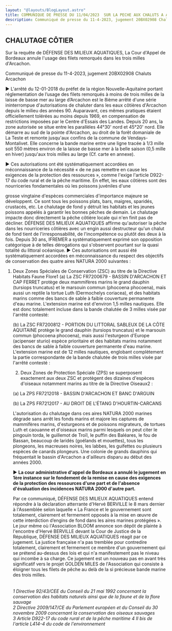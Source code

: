 ```yaml
---
layout: "@layouts/BlogLayout.astro"
title: COMMUNIQUE DE PRESSE DU 11/04/2023  SUR LA PECHE AUX CHALUTS A ARCACHON
description: Communiqué de presse du 11-4-2023, jugement 20BX02908 Chaluts Arcachon
---
```

## CHALUTAGE CÔTIER

Sur la requête de DÉFENSE DES MILIEUX AQUATIQUES, La Cour d'Appel de Bordeaux annule l'usage des filets remorqués dans les trois milles d'Arcachon.

Communiqué de presse du 11-4-2023, jugement 20BX02908 Chaluts Arcachon

► L'arrêté du 12-01-2018 du préfet de la région Nouvelle-Aquitaine portant réglementation de
l’usage des filets remorqués à moins de trois milles de la laisse de basse mer au large d’Arcachon
est le 8ième arrêté d'une série ininterrompue d'autorisations de chaluter dans les eaux côtières
d'Arcachon depuis le milieu des années 90. Auparavant, ces mêmes pratiques étaient officiellement
tolérées au moins depuis 1969, en compensation de restrictions imposées par le Centre d'Essais des
Landes.
Depuis 20 ans, la zone autorisée se situe entre les parallèles 44°30' nord et 45°20' nord. Elle
démarre au sud de la pointe d'Arcachon, au droit de la forêt domaniale de La Teste et remonte
jusqu'aux confins de la commune de Vendays-Montalivet. Elle concerne la bande marine entre une
ligne tracée à 1/3 mille soit 550 mètres environ de la laisse de basse mer à la belle saison (0,5 mille
en hiver) jusqu'aux trois milles au large (Cf. carte en annexe).

► Ces autorisations ont été systématiquement accordées en méconnaissance de la nécessité « de ne
pas remettre en cause les exigences de la protection des ressources », comme l'exige l'article D922-
17 du code rural et de la pêche maritime.
En effet, les eaux côtières sont des nourriceries fondamentales où les poissons juvéniles d'une 

grosse vingtaine d'espèces commerciales d'importance majeure se développent. Ce sont tous les
poissons plats, bars, maigres, sparidés, crustacés, etc. Le chalutage de fond y détruit les habitats et
les jeunes poissons appelés à garantir les bonnes pêches de demain. Le chalutage impacte donc
directement la pêche côtière locale qui n'en finit pas de décliner. DÉFENSE DES MILIEUX
AQUATIQUES affirme qu'autoriser la pêche dans les nourriceries côtières avec un engin aussi
destructeur qu'un chalut de fond tient de l'irresponsabilité, de l'incompétence ou plutôt des deux à la
fois. Depuis 30 ans, IFREMER a systématiquement exprimé son opposition catégorique à de telles
dérogations qui s'observent pourtant sur la quasi totalité du littoral océanique.
► Ces autorisations ont aussi été systématiquement accordées en méconnaissance du respect des
objectifs de conservation des quatre aires NATURA 2000 suivantes :

1. Deux Zones Spéciales de Conservation (ZSC) au titre de la Directive Habitats Faune Flore1
   (a) La ZSC FR7200679 - BASSIN D'ARCACHON ET CAP FERRET protège deux
   mammifères marins le grand dauphin (tursiops truncatus) et le marsouin commun
   (phocoena phocoena), mais aussi un reptile la tortue Luth (Dermochelys coriacea), et des
   habitats marins comme des bancs de sable à faible couverture permanente d'eau marine.
   L'extension marine est d'environ 1,5 milles nautiques. Elle est donc totalement incluse dans
   la bande chalutée de 3 milles visée par l'arrêté contesté: 

   (b) La ZSC FR7200812 - PORTION DU LITTORAL SABLEUX DE LA CÔTE
   AQUITAINE protège le grand dauphin (tursiops truncatus) et le marsouin commun
   (phocoena phocoena), mais aussi l'esturgeon d'Europe (acipenser sturio) espèce prioritaire
   et des habitats marins notamment des bancs de sable à faible couverture permanente
   d'eau marine. L'extension marine est de 12 milles nautiques, englobant complètement la
   partie correspondante de la bande chalutée de trois milles visée par l'arrêté contesté :


   2. Deux Zones de Protection Spéciale (ZPS) se superposent exactement aux deux ZSC et
      protègent des dizaines d'espèces d'oiseaux notamment marins au titre de la Directive Oiseaux2
      :

   (a) La ZPS FR7212018 - BASSIN D'ARCACHON ET BANC D'ARGUIN


   (b) La ZPS FR7212017 - AU DROIT DE L'ÉTANG D'HOURTIN-CARCANS


   L'autorisation du chalutage dans ces aires NATURA 2000 marines dégrade sans arrêt les fonds
   marins et majore les captures de mammifères marins, d'esturgeons et de poissons migrateurs, de
   tortues Luth et caouanne et d'oiseaux marins parmi lesquels on peut citer le pingouin torda, le
   guillemot de Troïl, le puffin des Baléares, le fou de Bassan, beaucoup de laridés (goélands et
   mouettes), tous les plongeons, les macreuses noires, les labbes, les guifettes ou plusieurs espèces de
   canards plongeurs.
   Une colonie de grands dauphins qui fréquentait le bassin d'Arcachon a d'ailleurs disparu au début
   des années 2000.

   ► **La cour administrative d'appel de Bordeaux a annulé le jugement en 1ère instance sur le
   fondement de la remise en cause des exigences de la protection des ressources d'une part et de l'absence d'évaluation des incidences NATURA 2000 d'autre part.**

   Par ce communiqué, DÉFENSE DES MILIEUX AQUATIQUES entend répondre à la déclaration
   atterrante d'Hervé BERVILLE le 8 mars dernier à l'Assemblée selon laquelle « La France et le
   gouvernement sont totalement, clairement et fermement opposés à la mise en œuvre de cette
   interdiction d’engins de fond dans les aires marines protégées ».
   Le jour même où l'Association BLOOM annonce son dépôt de plainte à l'encontre d'Hervé
   BERVILLE devant la Cour de Justice de la République, DÉFENSE DES MILIEUX AQUATIQUES
   réagit par ce jugement. La justice française n'a pas tremblée pour contredire totalement, clairement
   et fermement ce membre d'un gouvernement qui se prétend au-dessus des lois et qui n'a
   manifestement pas le niveau qui incombe à sa charge.
   Ce jugement est un nouveau pas en avant très significatif vers le projet GOLDEN MILES de
   l'Association qui consiste à éloigner tous les filets de pêche au delà de la si précieuse bande marine
   des trois milles.\
   \
   \
   *1 Directive 92/43/CEE du Conseil du 21 mai 1992 concernant la conservation des habitats naturels ainsi que de la faune et de la flore sauvage*\
   *2 Directive 2009/147/CE du Parlement européen et du Conseil du 30 novembre 2009 concernant la conservation des oiseaux sauvages*\
   *3 Article D922-17 du code rural et de la pêche maritime
   4 II bis de l'article L414-4 du code de l'environnement*